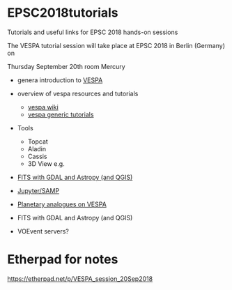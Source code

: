 # EPSC2018tutorials
Tutorials and useful links for EPSC 2018 hands-on sessions

The VESPA tutorial session will take place at EPSC 2018 in Berlin (Germany) on

Thursday September 20th room Mercury

- genera introduction to [VESPA](http://europlanet-vespa.eu/)
- overview of vespa resources and tutorials
  - [vespa wiki](https://voparis-confluence.obspm.fr/)
  - [vespa generic tutorials](https://github.com/epn-vespa/tutorials)
- Tools
  - Topcat
  - Aladin
  - Cassis
  - 3D View
e.g.
- [FITS with GDAL and Astropy (and QGIS)](https://github.com/epn-vespa/EPSC2018tutorials/tree/master/geofits)
- [Jupyter/SAMP]()
- [Planetary analogues on VESPA](https://github.com/epn-vespa/tutorials/blob/master/Aladin-Earth-Analog/Aladin-Earth-Analog-Tutorial.md)

- FITS with GDAL and Astropy (and QGIS)
- VOEvent servers?

# Etherpad for notes
https://etherpad.net/p/VESPA_session_20Sep2018
